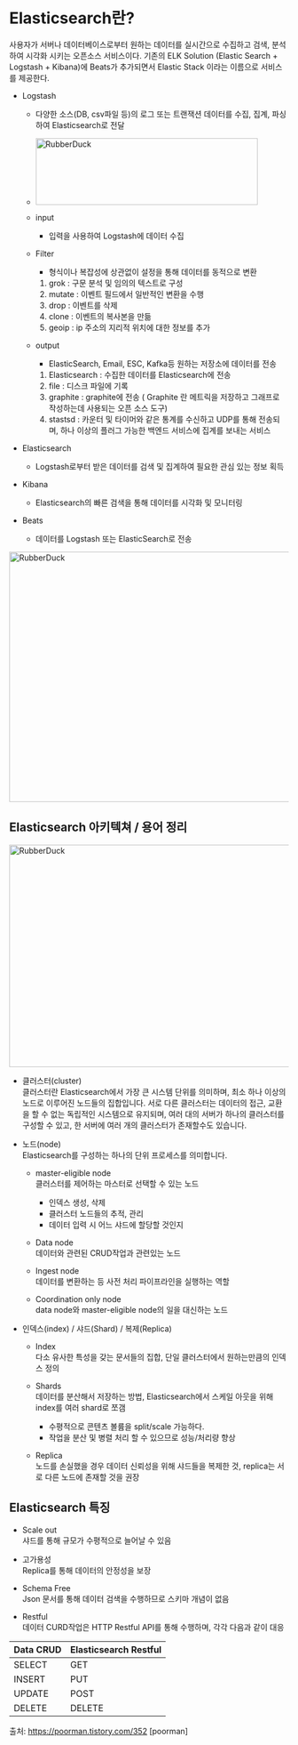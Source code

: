 Elasticsearch란?
=================
사용자가 서버나 데이터베이스로부터 원하는 데이터를 실시간으로 수집하고 검색, 분석하여 시각화 시키는 오픈소스 서비스이다.
기존의 ELK Solution (Elastic Search + Logstash + Kibana)에 Beats가 추가되면서 Elastic Stack 이라는 이름으로 서비스를 제공한다.

* Logstash
  * 다양한 소스(DB, csv파일 등)의 로그 또는 트랜잭션 데이터를 수집, 집계, 파싱하여 Elasticsearch로 전달
  * <img src="https://t1.daumcdn.net/cfile/tistory/999F343A5C51BB3018" width="400px" height="120px" title="px(픽셀) 크기 설정" alt="RubberDuck"></img><br/>
  
  * input
    * 입력을 사용하여 Logstash에 데이터 수집
    
  * Filter
    * 형식이나 복잡성에 상관없이 설정을 통해 데이터를 동적으로 변환
     1. grok : 구문 분석 및 임의의 텍스트로 구성
     2. mutate : 이벤트 필드에서 일반적인 변환을 수행
     3. drop : 이벤트를 삭제
     4. clone : 이벤트의 복사본을 만듦
     5. geoip : ip 주소의 지리적 위치에 대한 정보를 추가
    
  * output
    * ElasticSearch, Email, ESC, Kafka등 원하는 저장소에 데이터를 전송
    1. Elasticsearch : 수집한 데이터를 Elasticsearch에 전송
    2. file : 디스크 파일에 기록
    3. graphite : graphite에 전송 ( Graphite 란 메트릭을 저장하고 그래프로 작성하는데 사용되는 오픈 소스 도구)
    4. stastsd : 카운터 및 타이머와 같은 통계를 수신하고 UDP를 통해 전송되며, 하나 이상의 플러그 가능한 백엔드 서비스에 집계를 보내는 서비스
   
* Elasticsearch
  * Logstash로부터 받은 데이터를 검색 및 집계하여 필요한 관심 있는 정보 획득
  
* Kibana
  * Elasticsearch의 빠른 검색을 통해 데이터를 시각화 및 모니터링

* Beats
  * 데이터를 Logstash 또는 ElasticSearch로 전송
  
<img src="https://img1.daumcdn.net/thumb/R1280x0/?scode=mtistory2&fname=http%3A%2F%2Fcfile5.uf.tistory.com%2Fimage%2F993B7E495C98CAA7064E0B" width="700px" height="450px" title="px(픽셀) 크기 설정" alt="RubberDuck"></img><br/>

Elasticsearch 아키텍쳐 / 용어 정리
-------------------------------
<img src="https://img1.daumcdn.net/thumb/R1280x0/?scode=mtistory2&fname=http%3A%2F%2Fcfile27.uf.tistory.com%2Fimage%2F99A97A355C98D42D2E5196" width="650px" height="400px" title="px(픽셀) 크기 설정" alt="RubberDuck"></img><br/>

* 클러스터(cluster)  
클러스터란 Elasticsearch에서 가장 큰 시스템 단위를 의미하며, 최소 하나 이상의 노드로 이루어진 노드들의 집합입니다. 서로 다른 클러스터는 데이터의 접근, 교환을 할 수 없는 독립적인 시스템으로 유지되며, 
여러 대의 서버가 하나의 클러스터를 구성할 수 있고, 한 서버에 여러 개의 클러스터가 존재할수도 있습니다.
    
* 노드(node)  
Elasticsearch를 구성하는 하나의 단위 프로세스를 의미합니다.

  * master-eligible node  
  클러스터를 제어하는 마스터로 선택할 수 있는 노드
    * 인덱스 생성, 삭제
    * 클러스터 노드들의 추적, 관리
    * 데이터 입력 시 어느 샤드에 할당할 것인지
    
  * Data node  
  데이터와 관련된 CRUD작업과 관련있는 노드
  
  * Ingest node  
  데이터를 변환하는 등 사전 처리 파이프라인을 실행하는 역할
  
  * Coordination only node  
  data node와 master-eligible node의 일을 대신하는 노드
  
* 인덱스(index) / 샤드(Shard) / 복제(Replica)
  * Index  
  다소 유사한 특성을 갖는 문서들의 집합, 단일 클러스터에서 원하는만큼의 인덱스 정의
  
  * Shards  
  데이터를 분산해서 저장하는 방법, Elasticsearch에서 스케일 아웃을 위해 index를 여러 shard로 쪼갬
    * 수평적으로 콘텐츠 볼륨을 split/scale 가능하다.
    * 작업을 분산 및 병렬 처리 할 수 있으므로 성능/처리량 향상
 
  * Replica  
  노드를 손실했을 경우 데이터 신뢰성을 위해 샤드들을 복제한 것, replica는 서로 다른 노드에 존재할 것을 권장  

Elasticsearch 특징
------------------
* Scale out  
샤드를 통해 규모가 수평적으로 늘어날 수 있음

* 고가용성  
Replica를 통해 데이터의 안정성을 보장

* Schema Free  
Json 문서를 통해 데이터 검색을 수행하므로 스키마 개념이 없음

* Restful  
데이터 CURD작업은 HTTP Restful API를 통해 수행하며, 각각 다음과 같이 대응

| Data CRUD | Elasticsearch Restful | 
| --------- | --------------------- | 
| SELECT    | GET                   | 
| INSERT    | PUT                   | 
| UPDATE    | POST                  | 
| DELETE    | DELETE                | 

출처: https://poorman.tistory.com/352 [poorman]

    
    
    
    
    
    
    
    
    
    
    
    
